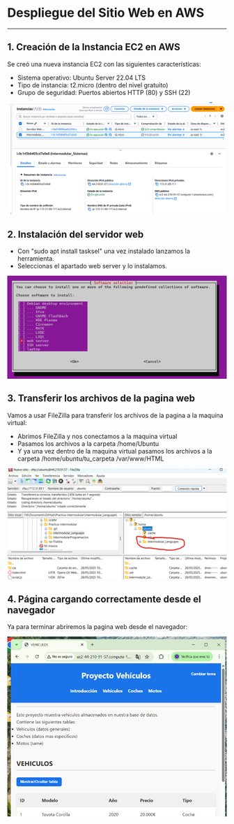 # Despliegue del Sitio Web en AWS

---

## 1. Creación de la Instancia EC2 en AWS

Se creó una nueva instancia EC2 con las siguientes características:

- Sistema operativo: Ubuntu Server 22.04 LTS
- Tipo de instancia: t2.micro (dentro del nivel gratuito)
- Grupo de seguridad: Puertos abiertos HTTP (80) y SSH (22)

![Instancia EC2](./capturas/captura1.png)

## 2. Instalación del servidor web

- Con "sudo apt install tasksel" una vez instalado lanzamos la herramienta.
- Seleccionas el apartado web server y lo instalamos.

![Instancia EC2](./capturas/captura2.png)


## 3. Transferir los archivos de la pagina web

Vamos a usar FileZilla para transferir los archivos de la pagina a la maquina virtual:

- Abrimos FileZilla y nos conectamos a la maquina virtual
- Pasamos los archivos a la carpeta /home/Ubuntu
- Y ya una vez dentro de la maquina virtual pasamos los archivos a la carpeta /home/ubuntu/tu_carpeta /var/www/HTML

![Instancia EC2](./capturas/captura3.png)

## 4. Página cargando correctamente desde el navegador

Ya para terminar abriremos la pagina web desde el navegador:

![Instancia EC2](./capturas/captura4.png)

